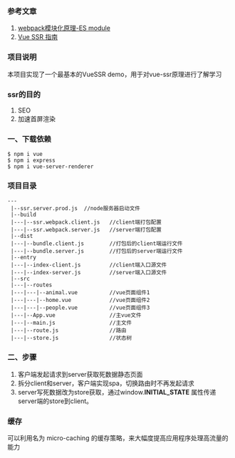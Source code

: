 ### 参考文章
1. [webpack模块化原理-ES module](https://www.jianshu.com/p/c6a07755b08d "webpack模块化原理-ES module")
2. [Vue SSR 指南](https://ssr.vuejs.org/zh/api/ "Vue SSR 指南")

### 项目说明
本项目实现了一个最基本的VueSSR demo，用于对vue-ssr原理进行了解学习

### ssr的目的
1. SEO
2. 加速首屏渲染

### 一、下载依赖
```
$ npm i vue
$ npm i express
$ npm i vue-server-renderer
```
### 项目目录
```
---
 |--ssr.server.prod.js  //node服务器启动文件
 |--build
 |---|--ssr.webpack.client.js   //client端打包配置
 |---|--ssr.webpack.server.js   //server端打包配置
 |--dist
 |---|--bundle.client.js        //打包后的client端运行文件
 |---|--bundle.server.js        //打包后的server端运行文件
 |--entry
 |---|--index-client.js         //client端入口源文件
 |---|--index-server.js         //server端入口源文件
 |--src
 |---|--routes
 |---|---|--animal.vue          //vue页面组件1
 |---|---|--home.vue            //vue页面组件2
 |---|---|--people.vue          //vue页面组件3
 |---|--App.vue                 //主vue文件
 |---|--main.js                 //主文件
 |---|--route.js                //路由
 |---|--store.js                //状态树
```

### 二、步骤
1. 客户端发起请求到server获取死数据静态页面
2. 拆分client和server，客户端实现spa，切换路由时不再发起请求
3. server写死数据改为store获取，通过window.__INITIAL_STATE__ 属性传递server端的store到client。

### 缓存
可以利用名为 micro-caching 的缓存策略，来大幅度提高应用程序处理高流量的能力

